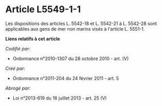 # Article L5549-1-1

Les dispositions des articles L. 5542-18 et L. 5542-21 à L. 5542-28 sont applicables aux gens de mer non marins visés à
l'article L. 5551-1.

**Liens relatifs à cet article**

_Codifié par_:

  - Ordonnance n°2010-1307 du 28 octobre 2010 - art. (V)

_Créé par_:

  - Ordonnance n°2011-204 du 24 février 2011 - art. 5

_Abrogé par_:

  - Loi n°2013-619 du 16 juillet 2013 - art. 25 (V)
